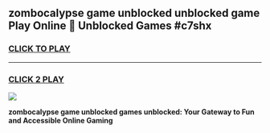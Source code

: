 
## zombocalypse game unblocked unblocked game Play Online 👋 Unblocked Games #c7shx
<h3>
<a href="https://premium.freeplayer.one?title=zombocalypse_game_unblocked&ref=21F">CLICK TO PLAY</a></h3>
<hr>

<h3>
<a href="https://premium.freeplayer.one?title=zombocalypse_game_unblocked&ref=21F">CLICK 2 PLAY</a>
  
</h3>

<a href="https://premium.freeplayer.one?title=zombocalypse_game_unblocked&ref=21F/"><img src="https://clearcache.store/games.png"></a>


**zombocalypse game unblocked games unblocked: Your Gateway to Fun and Accessible Online Gaming**
